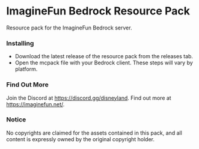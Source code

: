# ImagineFun Bedrock Resource Pack
Resource pack for the ImagineFun Bedrock server.

### Installing
 - Download the latest release of the resource pack from the releases tab.
 - Open the mcpack file with your Bedrock client. These steps will vary by platform.

### Find Out More
Join the Discord at https://discord.gg/disneyland.
Find out more at https://imaginefun.net/.

### Notice
No copyrights are claimed for the assets contained in this pack, and all content is expressly owned by the original copyright holder.
